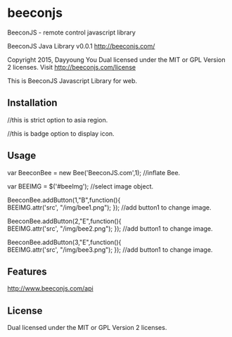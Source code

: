 beeconjs
=========
BeeconJS - remote control javascript library

 BeeconJS Java Library v0.0.1
 http://beeconjs.com/
 
 Copyright 2015, Dayyoung You
 Dual licensed under the MIT or GPL Version 2 licenses.
 Visit http://beeconjs.com/license 
 
This is  BeeconJS Javascript Library for web. 

## Installation

<script src="http://code.jquery.com/jquery-1.11.1.min.js"></script>
<script src="http://beeconjs.com/socket.io/socket.io.js"></script>
<script src="http://beeconjs.com/lib/beecon-0.1.0.js"></script>

<script src="http://beeconjs.com/lib/beecon-0.1.0.js?region=asia"></script>
//this is strict option to asia region. 
<script src="http://beeconjs.com/lib/beecon-0.1.0.js?badge=true"></script>
//this is badge option to display icon. 

## Usage
		

var BeeconBee = new Bee('BeeconJS.com',1);
//inflate Bee.

var BEEIMG = $('#beeImg');
//select image object. 

BeeconBee.addButton(1,"B",function(){  
  BEEIMG.attr('src', "/img/bee1.png");
});
//add button1 to change image. 

BeeconBee.addButton(2,"E",function(){  
  BEEIMG.attr('src', "/img/bee2.png");
});
//add button1 to change image.

BeeconBee.addButton(3,"E",function(){  
  BEEIMG.attr('src', "/img/bee3.png");
});
//add button1 to change image.
	
		
## Features

http://www.beeconjs.com/api

## License

Dual licensed under the MIT or GPL Version 2 licenses.
 
